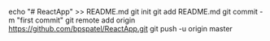 echo "# ReactApp" >> README.md
git init
git add README.md
git commit -m "first commit"
git remote add origin https://github.com/bpspatel/ReactApp.git
git push -u origin master